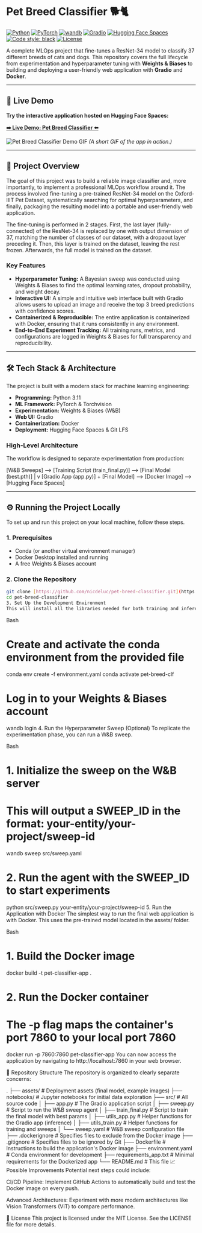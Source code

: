 # Pet Breed Classifier 🐕🐈

[![Python](https://img.shields.io/badge/Python-3.11-blue)](https://www.python.org/)
[![PyTorch](https://img.shields.io/badge/PyTorch-2.7-orange)](https://pytorch.org/)
[![wandb](https://img.shields.io/badge/W%26B-Tracked-yellow)](https://wandb.ai/nicdeluc-learning/pet-breed-classification)
[![Gradio](https://img.shields.io/badge/%F0%9F%A4%97%20Gradio-UI-orange)](https://gradio.app/)
[![Hugging Face Spaces](https://img.shields.io/badge/%F0%9F%A4%97%20Hugging%20Face-Spaces-blue)](https://huggingface.co/spaces/nicdeluc/pet-breed-classifier)
[![Code style: black](https://img.shields.io/badge/code%20style-black-000000.svg)](https://github.com/psf/black)
[![License](https://img.shields.io/badge/License-MIT-green)](./LICENSE)

A complete MLOps project that fine-tunes a ResNet-34 model to classify 37 different breeds of cats and dogs. This repository covers the full lifecycle from experimentation and hyperparameter tuning with **Weights & Biases** to building and deploying a user-friendly web application with **Gradio** and **Docker**.

---

## 🚀 Live Demo

**Try the interactive application hosted on Hugging Face Spaces:**

**[➡️ Live Demo: Pet Breed Classifier ⬅️](https://huggingface.co/spaces/nicdeluc/pet-breed-classifier)**

![Pet Breed Classifier Demo GIF](https://huggingface.co/spaces/nicdeluc/pet-breed-classifier/resolve/main/demo.gif)
*(A short GIF of the app in action.)*

---

## 📖 Project Overview

The goal of this project was to build a reliable image classifier and, more importantly, to implement a professional MLOps workflow around it. The process involved fine-tuning a pre-trained ResNet-34 model on the Oxford-IIIT Pet Dataset, systematically searching for optimal hyperparameters, and finally, packaging the resulting model into a portable and user-friendly web application.

The fine-tuning is performed in 2 stages. First, the last layer (fully-connected) of the ResNet-34 is replaced by one with output dimension of 37, matching the number of classes of our dataset, with a dropaout layer preceding it. Then, this layer is trained on the dataset, leaving the rest frozen. Afterwards, the full model is trained on the dataset.

### Key Features
* **Hyperparameter Tuning:** A Bayesian sweep was conducted using Weights & Biases to find the optimal learning rates, dropout probability, and weight decay.
* **Interactive UI:** A simple and intuitive web interface built with Gradio allows users to upload an image and receive the top 3 breed predictions with confidence scores.
* **Containerized & Reproducible:** The entire application is containerized with Docker, ensuring that it runs consistently in any environment.
* **End-to-End Experiment Tracking:** All training runs, metrics, and configurations are logged in Weights & Biases for full transparency and reproducibility.

---

## 🛠️ Tech Stack & Architecture

The project is built with a modern stack for machine learning engineering:

* **Programming:** Python 3.11
* **ML Framework:** PyTorch & Torchvision
* **Experimentation:** Weights & Biases (W&B)
* **Web UI:** Gradio
* **Containerization:** Docker
* **Deployment:** Hugging Face Spaces & Git LFS

### High-Level Architecture
The workflow is designed to separate experimentation from production:

[W&B Sweeps] --> [Training Script (train_final.py)] --> [Final Model (best.pth)]
|
v
[Gradio App (app.py)] + [Final Model] --> [Docker Image] --> [Hugging Face Spaces]


---

## ⚙️ Running the Project Locally

To set up and run this project on your local machine, follow these steps.

### 1. Prerequisites
* Conda (or another virtual environment manager)
* Docker Desktop installed and running
* A free Weights & Biases account

### 2. Clone the Repository
```bash
git clone [https://github.com/nicdeluc/pet-breed-classifier.git](https://github.com/nicdeluc/pet-breed-classifier.git)
cd pet-breed-classifier
3. Set Up the Development Environment
This will install all the libraries needed for both training and inference.
```

Bash

# Create and activate the conda environment from the provided file
conda env create -f environment.yaml
conda activate pet-breed-clf

# Log in to your Weights & Biases account
wandb login
4. Run the Hyperparameter Sweep (Optional)
To replicate the experimentation phase, you can run a W&B sweep.

Bash

# 1. Initialize the sweep on the W&B server
# This will output a SWEEP_ID in the format: your-entity/your-project/sweep-id
wandb sweep src/sweep.yaml

# 2. Run the agent with the SWEEP_ID to start experiments
python src/sweep.py your-entity/your-project/sweep-id
5. Run the Application with Docker
The simplest way to run the final web application is with Docker. This uses the pre-trained model located in the assets/ folder.

Bash

# 1. Build the Docker image
docker build -t pet-classifier-app .

# 2. Run the Docker container
# The -p flag maps the container's port 7860 to your local port 7860
docker run -p 7860:7860 pet-classifier-app
You can now access the application by navigating to http://localhost:7860 in your web browser.

📂 Repository Structure
The repository is organized to clearly separate concerns:

.
├── assets/                 # Deployment assets (final model, example images)
├── notebooks/              # Jupyter notebooks for initial data exploration
├── src/                    # All source code
│   ├── app.py              # The Gradio application script
│   ├── sweep.py            # Script to run the W&B sweep agent
│   ├── train_final.py      # Script to train the final model with best params
│   ├── utils_app.py        # Helper functions for the Gradio app (inference)
│   ├── utils_train.py      # Helper functions for training and sweeps
│   └── sweep.yaml          # W&B sweep configuration file
├── .dockerignore           # Specifies files to exclude from the Docker image
├── .gitignore              # Specifies files to be ignored by Git
├── Dockerfile              # Instructions to build the application's Docker image
├── environment.yaml        # Conda environment for development
├── requirements_app.txt    # Minimal requirements for the Dockerized app
└── README.md               # This file
📈 Possible Improvements
Potential next steps could include:

CI/CD Pipeline: Implement GitHub Actions to automatically build and test the Docker image on every push.

Advanced Architectures: Experiment with more modern architectures like Vision Transformers (ViT) to compare performance.

📄 License
This project is licensed under the MIT License. See the LICENSE file for more details.